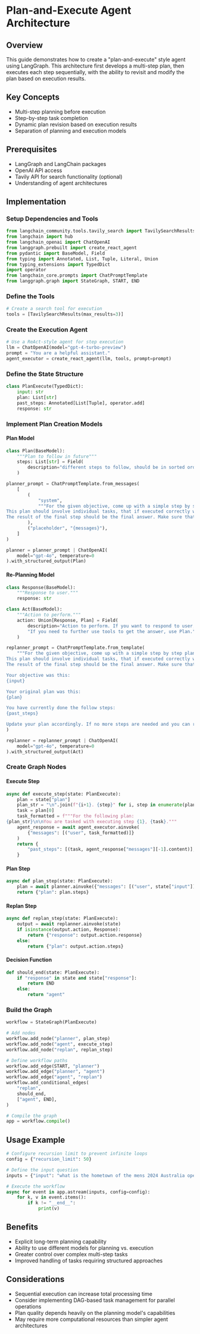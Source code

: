 # Plan-and-Execute Agent Architecture

## Overview
This guide demonstrates how to create a "plan-and-execute" style agent using LangGraph. This architecture first develops a multi-step plan, then executes each step sequentially, with the ability to revisit and modify the plan based on execution results.

## Key Concepts
- Multi-step planning before execution
- Step-by-step task completion
- Dynamic plan revision based on execution results
- Separation of planning and execution models

## Prerequisites
- LangGraph and LangChain packages
- OpenAI API access
- Tavily API for search functionality (optional)
- Understanding of agent architectures

## Implementation

### Setup Dependencies and Tools
```python
from langchain_community.tools.tavily_search import TavilySearchResults
from langchain import hub
from langchain_openai import ChatOpenAI
from langgraph.prebuilt import create_react_agent
from pydantic import BaseModel, Field
from typing import Annotated, List, Tuple, Literal, Union
from typing_extensions import TypedDict
import operator
from langchain_core.prompts import ChatPromptTemplate
from langgraph.graph import StateGraph, START, END
```

### Define the Tools
```python
# Create a search tool for execution
tools = [TavilySearchResults(max_results=3)]
```

### Create the Execution Agent
```python
# Use a ReAct-style agent for step execution
llm = ChatOpenAI(model="gpt-4-turbo-preview")
prompt = "You are a helpful assistant."
agent_executor = create_react_agent(llm, tools, prompt=prompt)
```

### Define the State Structure
```python
class PlanExecute(TypedDict):
    input: str
    plan: List[str]
    past_steps: Annotated[List[Tuple], operator.add]
    response: str
```

### Implement Plan Creation Models

#### Plan Model
```python
class Plan(BaseModel):
    """Plan to follow in future"""
    steps: List[str] = Field(
        description="different steps to follow, should be in sorted order"
    )

planner_prompt = ChatPromptTemplate.from_messages(
    [
        (
            "system",
            """For the given objective, come up with a simple step by step plan. \
This plan should involve individual tasks, that if executed correctly will yield the correct answer. Do not add any superfluous steps. \
The result of the final step should be the final answer. Make sure that each step has all the information needed - do not skip steps.""",
        ),
        ("placeholder", "{messages}"),
    ]
)

planner = planner_prompt | ChatOpenAI(
    model="gpt-4o", temperature=0
).with_structured_output(Plan)
```

#### Re-Planning Model
```python
class Response(BaseModel):
    """Response to user."""
    response: str

class Act(BaseModel):
    """Action to perform."""
    action: Union[Response, Plan] = Field(
        description="Action to perform. If you want to respond to user, use Response. "
        "If you need to further use tools to get the answer, use Plan."
    )

replanner_prompt = ChatPromptTemplate.from_template(
    """For the given objective, come up with a simple step by step plan. \
This plan should involve individual tasks, that if executed correctly will yield the correct answer. Do not add any superfluous steps. \
The result of the final step should be the final answer. Make sure that each step has all the information needed - do not skip steps.

Your objective was this:
{input}

Your original plan was this:
{plan}

You have currently done the follow steps:
{past_steps}

Update your plan accordingly. If no more steps are needed and you can return to the user, then respond with that. Otherwise, fill out the plan. Only add steps to the plan that still NEED to be done. Do not return previously done steps as part of the plan."""
)

replanner = replanner_prompt | ChatOpenAI(
    model="gpt-4o", temperature=0
).with_structured_output(Act)
```

### Create Graph Nodes

#### Execute Step
```python
async def execute_step(state: PlanExecute):
    plan = state["plan"]
    plan_str = "\n".join(f"{i+1}. {step}" for i, step in enumerate(plan))
    task = plan[0]
    task_formatted = f"""For the following plan:
{plan_str}\n\nYou are tasked with executing step {1}, {task}."""
    agent_response = await agent_executor.ainvoke(
        {"messages": [("user", task_formatted)]}
    )
    return {
        "past_steps": [(task, agent_response["messages"][-1].content)],
    }
```

#### Plan Step
```python
async def plan_step(state: PlanExecute):
    plan = await planner.ainvoke({"messages": [("user", state["input"])]})
    return {"plan": plan.steps}
```

#### Replan Step
```python
async def replan_step(state: PlanExecute):
    output = await replanner.ainvoke(state)
    if isinstance(output.action, Response):
        return {"response": output.action.response}
    else:
        return {"plan": output.action.steps}
```

#### Decision Function
```python
def should_end(state: PlanExecute):
    if "response" in state and state["response"]:
        return END
    else:
        return "agent"
```

### Build the Graph
```python
workflow = StateGraph(PlanExecute)

# Add nodes
workflow.add_node("planner", plan_step)
workflow.add_node("agent", execute_step)
workflow.add_node("replan", replan_step)

# Define workflow paths
workflow.add_edge(START, "planner")
workflow.add_edge("planner", "agent")
workflow.add_edge("agent", "replan")
workflow.add_conditional_edges(
    "replan",
    should_end,
    ["agent", END],
)

# Compile the graph
app = workflow.compile()
```

## Usage Example
```python
# Configure recursion limit to prevent infinite loops
config = {"recursion_limit": 50}

# Define the input question
inputs = {"input": "what is the hometown of the mens 2024 Australia open winner?"}

# Execute the workflow
async for event in app.astream(inputs, config=config):
    for k, v in event.items():
        if k != "__end__":
            print(v)
```

## Benefits
- Explicit long-term planning capability
- Ability to use different models for planning vs. execution
- Greater control over complex multi-step tasks
- Improved handling of tasks requiring structured approaches

## Considerations
- Sequential execution can increase total processing time
- Consider implementing DAG-based task management for parallel operations
- Plan quality depends heavily on the planning model's capabilities
- May require more computational resources than simpler agent architectures
